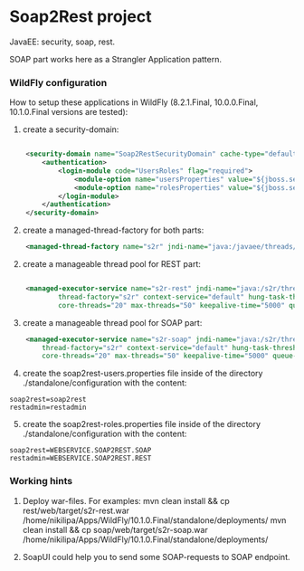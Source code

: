 Soap2Rest project
=================
JavaEE: security, soap, rest.

SOAP part works here as a Strangler Application pattern. 

### WildFly configuration
How to setup these applications in WildFly (8.2.1.Final, 10.0.0.Final, 10.1.0.Final versions are tested):

1) create a security-domain:
```xml

    <security-domain name="Soap2RestSecurityDomain" cache-type="default">
        <authentication>
            <login-module code="UsersRoles" flag="required">
                <module-option name="usersProperties" value="${jboss.server.config.dir}/soap2rest-users.properties"/>
                <module-option name="rolesProperties" value="${jboss.server.config.dir}/soap2rest-roles.properties"/>
            </login-module>
        </authentication>
    </security-domain>
```

2) create a managed-thread-factory for both parts:
```xml
    <managed-thread-factory name="s2r" jndi-name="java:/javaee/threads/factories/s2r"/>
```

2) create a manageable thread pool for REST part:
```xml

    <managed-executor-service name="s2r-rest" jndi-name="java:/s2r/threads/executors/rest" 
            thread-factory="s2r" context-service="default" hung-task-threshold="60000" 
            core-threads="20" max-threads="50" keepalive-time="5000" queue-length="65535"/>
```

3) create a manageable thread pool for SOAP part:
```xml
    <managed-executor-service name="s2r-soap" jndi-name="java:/s2r/threads/executors/soap" 
        thread-factory="s2r" context-service="default" hung-task-threshold="60000" 
        core-threads="20" max-threads="50" keepalive-time="5000" queue-length="65535"/>
```

4) create the soap2rest-users.properties file inside of the directory ./standalone/configuration with the content:
```properties
soap2rest=soap2rest
restadmin=restadmin
```

5) create the soap2rest-roles.properties file inside of the directory ./standalone/configuration with the content:
```properties
soap2rest=WEBSERVICE.SOAP2REST.SOAP
restadmin=WEBSERVICE.SOAP2REST.REST
```

### Working hints

1) Deploy war-files.
For examples:
mvn clean install && cp rest/web/target/s2r-rest.war /home/nikilipa/Apps/WildFly/10.1.0.Final/standalone/deployments/
mvn clean install && cp soap/web/target/s2r-soap.war /home/nikilipa/Apps/WildFly/10.1.0.Final/standalone/deployments/

2) SoapUI could help you to send some SOAP-requests to SOAP endpoint.
 